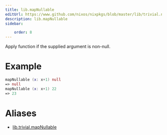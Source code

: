 ```yaml
---
title: lib.mapNullable
editUrl: https://www.github.com/nixos/nixpkgs/blob/master/lib/trivial.nix#L214C5
description: lib.mapNullable
sidebar:

    order: 8
---
```


Apply function if the supplied argument is non-null.

# Example

```nix
mapNullable (x: x+1) null
=> null
mapNullable (x: x+1) 22
=> 23
```


# Aliases

- [lib.trivial.mapNullable](/reference/libtrivial.mapNullable)


